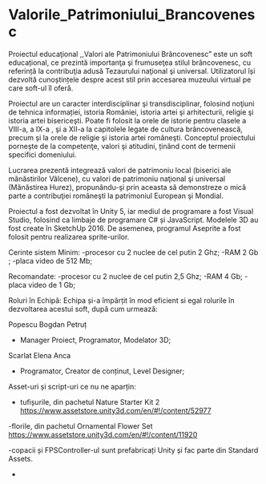 # Valorile_Patrimoniului_Brancovenesc

Proiectul educaţional ,,Valori ale Patrimoniului Brâncovenesc” este un soft educațional, ce prezintă importanţa şi frumuseţea stilul brâncovenesc, cu referință la contribuţia adusă Tezaurului naţional şi universal. Utilizatorul își dezvoltă cunoștințele despre acest stil prin accesarea muzeului virtual pe care soft-ul îl oferă.

Proiectul are un caracter interdisciplinar şi transdisciplinar, folosind noţiuni de tehnica informației, istoria României, istoria artei şi arhitecturii, religie şi istoria artei bisericeşti. Poate fi folosit la orele de istorie pentru clasele a VIII-a, a IX-a , şi a XII-a la capitolele legate de cultura brâncovenească, precum şi la orele de religie şi istoria artei româneşti. Conceptul proiectului porneşte de la competenţe, valori şi atitudini, ținând cont de termenii specifici domeniului.

Lucrarea prezentă integrează valori de patrimoniu local (biserici ale mănăstirilor Vâlcene), cu valori de patrimoniu naţional şi universal (Mănăstirea Hurez), propunându-şi prin aceasta să demonstreze o mică parte a contribuţiei româneşti la patrimoniul European şi Mondial.

Proiectul a fost dezvoltat în Unity 5, iar mediul de programare a fost Visual Studio, folosind ca limbaje de programare C# și JavaScript. Modelele 3D au fost create în SketchUp 2016. De asemenea, programul Aseprite a fost folosit pentru realizarea sprite-urilor.

Cerinte sistem
Minim:
-procesor cu 2 nuclee de cel putin 2 Ghz;
-RAM 2 Gb ;
-placa video de 512 Mb;

Recomandate:
-procesor cu 2 nuclee de cel putin 2,5 Ghz;
-RAM 4 Gb;
-placa video de 1 Gb;

Roluri în Echipă:
Echipa și-a împărțit în mod eficient si egal rolurile în dezvoltarea acestui soft, după cum urmează:

Popescu Bogdan Petruț
-	Manager Proiect, Programator, Modelator 3D;

Scarlat Elena Anca
-	Programator, Creator de conținut, Level Designer;

Asset-uri și script-uri ce nu ne aparțin:

- tufișurile, din pachetul Nature Starter Kit 2
https://www.assetstore.unity3d.com/en/#!/content/52977

-florile, din pachetul Ornamental Flower Set
https://www.assetstore.unity3d.com/en/#!/content/11920

-copacii și FPSController-ul sunt prefabricați Unity și fac parte din Standard Assets.

-
